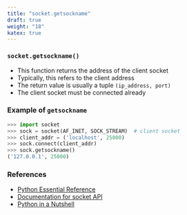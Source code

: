 ```yaml
---
title: "socket.getsockname"
draft: true
weight: "18"
katex: true
---
```


### `socket.getsockname()`
- This function returns the address of the client socket
- Typically, this refers to the client address
- The return value is usually a tuple `(ip_address, port)`
- The client socket must be connected already

### Example of `getsockname`

```python
>>> import socket
>>> sock = socket(AF_INET, SOCK_STREAM)  # client socket
>>> client_addr = ('localhost', 25000)
>>> sock.connect(client_addr)
>>> sock.getsockname()
('127.0.0.1', 25000)
```

### References
- [Python Essential Reference](http://index-of.co.uk/Python/Python%20Essential%20Reference,%20Fourth%20Edition.pdf)
- [Documentation for socket API](https://docs.python.org/3/library/socket.html)
- [Python in a Nutshell](https://www.arp.com/medias/13916546.pdf)
